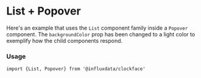 # List + Popover

Here's an example that uses the `List` component family inside a `Popover` component. The `backgroundColor` prop has been changed to a light color to exemplify how the child components respond.

### Usage

```tsx
import {List, Popover} from '@influxdata/clockface'
```

<!-- STORY HIDE START -->

<!-- STORY HIDE END -->

<!-- PROPS -->

